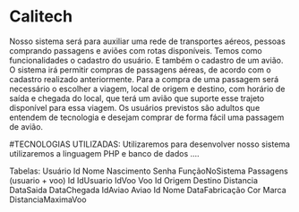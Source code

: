 # Calitech

Nosso sistema será para auxiliar uma rede de transportes aéreos, pessoas comprando passagens e aviões com rotas disponíveis. Temos como funcionalidades o cadastro do usuário. E também o cadastro de um avião. O sistema irá permitir compras de passagens aéreas, de acordo com o cadastro realizado anteriormente. Para a compra de uma passagem será necessário o escolher a viagem, local de origem e destino, com horário de saída e chegada do local, que terá um avião que suporte esse trajeto disponível para essa viagem.
Os usuários previstos são adultos que entendem de tecnologia e desejam comprar de forma fácil uma passagem de avião. 


#TECNOLOGIAS UTILIZADAS:
Utilizaremos para desenvolver nosso sistema utilizaremos a linguagem PHP e banco de dados ....





Tabelas:
Usuário
	Id
	Nome
	Nascimento
	Senha
	FunçãoNoSistema
Passagens (usuario + voo)
	Id
	IdUsuario
	IdVoo
Voo
	Id
	Origem
	Destino
	Distancia
	DataSaida
	DataChegada
	IdAviao
Aviao
	Id
	Nome
	DataFabricação
	Cor
	Marca
	DistanciaMaximaVoo
